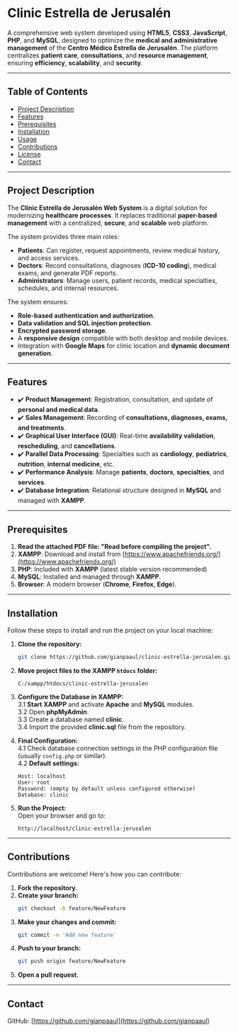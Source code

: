 # Clinic Estrella de Jerusalén

A comprehensive web system developed using **HTML5**, **CSS3**, **JavaScript**, **PHP**, and **MySQL**, designed to optimize the **medical and administrative management** of the **Centro Médico Estrella de Jerusalén**. The platform centralizes **patient care**, **consultations**, and **resource management**, ensuring **efficiency**, **scalability**, and **security**.

---

## Table of Contents  
- [Project Description](#project-description)  
- [Features](#features)  
- [Prerequisites](#prerequisites)  
- [Installation](#installation)  
- [Usage](#usage)  
- [Contributions](#contributions)  
- [License](#license)  
- [Contact](#contact)  

---
## Project Description  
The **Clinic Estrella de Jerusalén Web System** is a digital solution for modernizing **healthcare processes**. It replaces traditional **paper-based management** with a centralized, **secure**, and **scalable** web platform.

The system provides three main roles:  
- **Patients**: Can register, request appointments, review medical history, and access services.  
- **Doctors**: Record consultations, diagnoses (**ICD-10 coding**), medical exams, and generate PDF reports.  
- **Administrators**: Manage users, patient records, medical specialties, schedules, and internal resources.

The system ensures:  
- **Role-based authentication and authorization**.  
- **Data validation and SQL injection protection**.  
- **Encrypted password storage**.  
- A **responsive design** compatible with both desktop and mobile devices.  
- Integration with **Google Maps** for clinic location and **dynamic document generation**.

---

## Features  
- ✔️ **Product Management**: Registration, consultation, and update of **personal and medical data**.  
- ✔️ **Sales Management**: Recording of **consultations, diagnoses, exams, and treatments**.  
- ✔️ **Graphical User Interface (GUI)**: Real-time **availability validation**, **rescheduling**, and **cancellations**.  
- ✔️ **Parallel Data Processing**: Specialties such as **cardiology**, **pediatrics**, **nutrition**, **internal medicine**, etc.  
- ✔️ **Performance Analysis**: Manage **patients**, **doctors**, **specialties**, and **services**.  
- ✔️ **Database Integration**: Relational structure designed in **MySQL** and managed with **XAMPP**.

---

## Prerequisites  
1. **Read the attached PDF file: "Read before compiling the project".**  
2. **XAMPP**: Download and install from [https://www.apachefriends.org/](https://www.apachefriends.org/)  
3. **PHP**: Included with **XAMPP** (latest stable version recommended)  
4. **MySQL**: Installed and managed through **XAMPP**.  
5. **Browser**: A modern browser (**Chrome**, **Firefox**, **Edge**).

---

## Installation  
Follow these steps to install and run the project on your local machine:

1. **Clone the repository:**  
    ```bash
    git clone https://github.com/gianpaaul/clinic-estrella-jerusalen.git
    ```

2. **Move project files to the XAMPP `htdocs` folder:**  
    ```
    C:/xampp/htdocs/clinic-estrella-jerusalen
    ```

3. **Configure the Database in XAMPP:**  
    3.1 **Start XAMPP** and activate **Apache** and **MySQL** modules.  
    3.2 Open **phpMyAdmin**.  
    3.3 Create a database named **clinic**.  
    3.4 Import the provided **clinic.sql** file from the repository.

4. **Final Configuration:**  
    4.1 Check database connection settings in the PHP configuration file (usually `config.php` or similar).  
    4.2 **Default settings:**  
    ```
    Host: localhost  
    User: root  
    Password: (empty by default unless configured otherwise)  
    Database: clinic
    ```

5. **Run the Project:**  
    Open your browser and go to:  
    ```
    http://localhost/clinic-estrella-jerusalen
    ```
    
---
## Contributions
Contributions are welcome! Here's how you can contribute:

1. **Fork the repository.**  
2. **Create your branch:**  
    ```bash
    git checkout -b feature/NewFeature
    ```  
3. **Make your changes and commit:**  
    ```bash
    git commit -m 'Add new feature'
    ```  
4. **Push to your branch:**  
    ```bash
    git push origin feature/NewFeature
    ```  
5. **Open a pull request.**

---

## Contact  
GitHub: [https://github.com/gianpaaul](https://github.com/gianpaaul)
